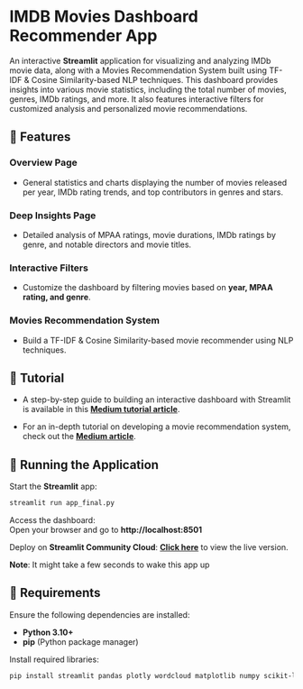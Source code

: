 # IMDB Movies Dashboard Recommender App
An interactive **Streamlit** application for visualizing and analyzing IMDb movie data, along with a Movies Recommendation System built using TF-IDF & Cosine Similarity-based NLP techniques. This dashboard provides insights into various movie statistics, including the total number of movies, genres, IMDb ratings, and more. It also features interactive filters for customized analysis and personalized movie recommendations.

## 👋 Features  

### **Overview Page**  
- General statistics and charts displaying the number of movies released per year, IMDb rating trends, and top contributors in genres and stars.  

### **Deep Insights Page**  
- Detailed analysis of MPAA ratings, movie durations, IMDb ratings by genre, and notable directors and movie titles.  

### **Interactive Filters**  
- Customize the dashboard by filtering movies based on **year, MPAA rating, and genre**.  

### **Movies Recommendation System**  
- Build a TF-IDF & Cosine Similarity-based movie recommender using NLP techniques.  

## 📖 Tutorial
- A step-by-step guide to building an interactive dashboard with Streamlit is available in this [**Medium tutorial article**](https://medium.com/ai-advances/build-an-interactive-imdb-movies-dashboard-with-streamlit-a-practical-guide-14b455f71a52).

- For an in-depth tutorial on developing a movie recommendation system, check out the [**Medium article**](https://medium.com/data-and-beyond/develop-a-transparent-multi-criteria-movie-recommender-using-nlp-and-streamlit-8ec5929412e3).
## 🚀 Running the Application  

Start the **Streamlit** app:  
```bash
streamlit run app_final.py
```
Access the dashboard:  
Open your browser and go to **http://localhost:8501**  

Deploy on **Streamlit Community Cloud**: **[Click here](https://imdb-movies-dashboard-recommender.streamlit.app/)** to view the live version.

**Note**: It might take a few seconds to wake this app up
## 📝 Requirements  

Ensure the following dependencies are installed:  

- **Python 3.10+**  
- **pip** (Python package manager)  

Install required libraries:  
```bash
pip install streamlit pandas plotly wordcloud matplotlib numpy scikit-learn openpyxl
```


